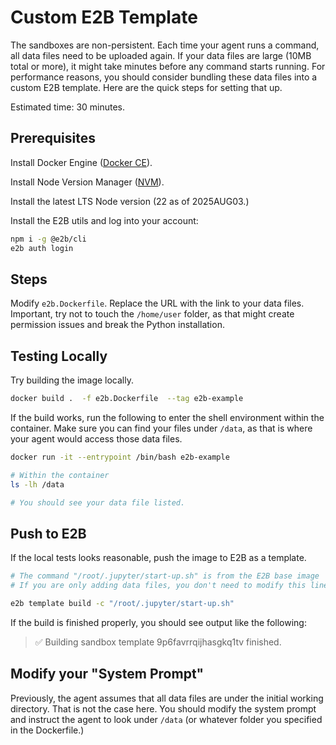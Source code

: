 # Custom E2B Template

The sandboxes are non-persistent. Each time your agent runs a command, all data files need to be uploaded again. If your data files are large (10MB total or more), it might take minutes before any command starts running. For performance reasons, you should consider bundling these data files into a custom E2B template. Here are the quick steps for setting that up.

Estimated time: 30 minutes.

## Prerequisites

Install Docker Engine ([Docker CE](https://docs.docker.com/engine/install/)).

Install Node Version Manager ([NVM](https://github.com/nvm-sh/nvm)).

Install the latest LTS Node version (22 as of 2025AUG03.)

Install the E2B utils and log into your account:

```bash
npm i -g @e2b/cli
e2b auth login
```

## Steps

Modify `e2b.Dockerfile`. Replace the URL with the link to your data files.
Important, try not to touch the `/home/user` folder, as that might create permission issues and break the Python installation.


## Testing Locally

Try building the image locally.

```bash
docker build .  -f e2b.Dockerfile  --tag e2b-example
```

If the build works, run the following to enter the shell environment within the container. Make sure you can find your files under `/data`, as that is where your agent would access those data files.

```bash
docker run -it --entrypoint /bin/bash e2b-example

# Within the container
ls -lh /data

# You should see your data file listed.
```

## Push to E2B

If the local tests looks reasonable, push the image to E2B as a template.

```bash
# The command "/root/.jupyter/start-up.sh" is from the E2B base image
# If you are only adding data files, you don't need to modify this line.

e2b template build -c "/root/.jupyter/start-up.sh"
```

If the build is finished properly, you should see output like the following:

> ✅ Building sandbox template 9p6favrrqijhasgkq1tv finished.

## Modify your "System Prompt"

Previously, the agent assumes that all data files are under the initial working directory. That is not the case here. You should modify the system prompt and instruct the agent to look under `/data` (or whatever folder you specified in the Dockerfile.)
